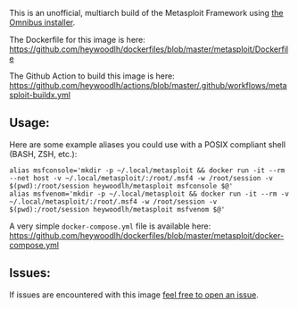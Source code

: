 This is an unofficial, multiarch build of the Metasploit Framework using [the Omnibus installer](https://github.com/rapid7/metasploit-omnibus).

The Dockerfile for this image is here: https://github.com/heywoodlh/dockerfiles/blob/master/metasploit/Dockerfile

The Github Action to build this image is here: https://github.com/heywoodlh/actions/blob/master/.github/workflows/metasploit-buildx.yml

## Usage: 

Here are some example aliases you could use with a POSIX compliant shell (BASH, ZSH, etc.):

```
alias msfconsole='mkdir -p ~/.local/metasploit && docker run -it --rm --net host -v ~/.local/metasploit/:/root/.msf4 -w /root/session -v $(pwd):/root/session heywoodlh/metasploit msfconsole $@'
alias msfvenom='mkdir -p ~/.local/metasploit && docker run -it --rm -v ~/.local/metasploit/:/root/.msf4 -w /root/session -v $(pwd):/root/session heywoodlh/metasploit msfvenom $@'
```

A very simple `docker-compose.yml` file is available here: https://github.com/heywoodlh/dockerfiles/blob/master/metasploit/docker-compose.yml

## Issues:

If issues are encountered with this image [feel free to open an issue](https://github.com/heywoodlh/dockerfiles/issues/new).
